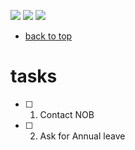 [![](https://img.shields.io/badge/organization-nikoschalikias-blue.svg)](https://github.com/nikoschalikias) 
[![](https://img.shields.io/badge/remote-cork--athens--june2022-green.svg)](https://github.com/nikoschalikias/cork-athens-june2022) 
[![](https://img.shields.io/badge/local-F:\prj\travel\cork--athens--june2022-orange.svg)]() 


* [back to top](./README.md)

# tasks

- [ ] 1. Contact NOB
- [ ] 2. Ask for Annual leave 

